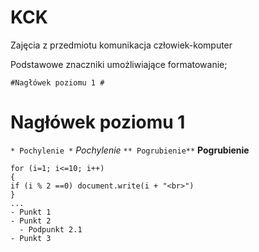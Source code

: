 # KCK
Zajęcia z przedmiotu komunikacja człowiek-komputer

Podstawowe znaczniki umożliwiające formatowanie;

`#Nagłówek poziomu 1 #`
# Nagłówek poziomu 1 #
`* Pochylenie *`
 *Pochylenie*
`** Pogrubienie**`
**Pogrubienie**
```Kod programu
for (i=1; i<=10; i++)
{
if (i % 2 ==0) document.write(i + "<br>")
}
...
- Punkt 1
- Punkt 2
  - Podpunkt 2.1
- Punkt 3
